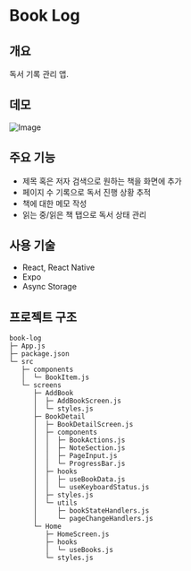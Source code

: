 # Book Log

## 개요
독서 기록 관리 앱.

## 데모
![Image](https://github.com/user-attachments/assets/8cd8333f-f6ac-4fb6-9119-f4304226d1ed)

## 주요 기능
- 제목 혹은 저자 검색으로 원하는 책을 화면에 추가
- 페이지 수 기록으로 독서 진행 상황 추적
- 책에 대한 메모 작성
- 읽는 중/읽은 책 탭으로 독서 상태 관리

## 사용 기술
- React, React Native
- Expo
- Async Storage

## 프로젝트 구조
```
book-log
├─ App.js
├─ package.json
└─ src
   ├─ components
   │  └─ BookItem.js
   └─ screens
      ├─ AddBook
      │  ├─ AddBookScreen.js
      │  └─ styles.js
      ├─ BookDetail
      │  ├─ BookDetailScreen.js
      │  ├─ components
      │  │  ├─ BookActions.js
      │  │  ├─ NoteSection.js
      │  │  ├─ PageInput.js
      │  │  └─ ProgressBar.js
      │  ├─ hooks
      │  │  ├─ useBookData.js
      │  │  └─ useKeyboardStatus.js
      │  ├─ styles.js
      │  └─ utils
      │     ├─ bookStateHandlers.js
      │     └─ pageChangeHandlers.js
      └─ Home
         ├─ HomeScreen.js
         ├─ hooks
         │  └─ useBooks.js
         └─ styles.js
```

